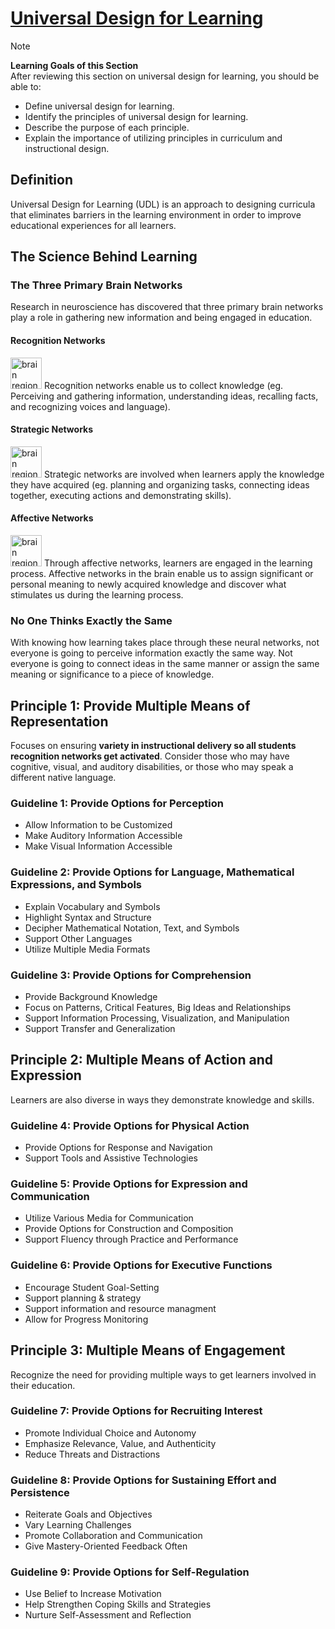 # [Universal Design for Learning](https://dequeuniversity.com/class/iaap-cpacc/universal-design-for-learning/)

> [!NOTE]
> **Learning Goals of this Section**  
> After reviewing this section on universal design for learning, you should be able to:
> - Define universal design for learning.
> - Identify the principles of universal design for learning.
> - Describe the purpose of each principle.
> - Explain the importance of utilizing principles in curriculum and instructional design.

## Definition
Universal Design for Learning (UDL) is an approach to designing curricula that eliminates barriers in the learning environment in order to improve educational experiences for all learners.

## The Science Behind Learning

### The Three Primary Brain Networks
Research in neuroscience has discovered that three primary brain networks play a role in gathering new information and being engaged in education.

#### Recognition Networks
<img src="https://dequeuniversity.com/assets/images/accessibility_fundamentals/udl/recognition.png" alt="brain region with recognition network marked up in purple" width="50" />
Recognition networks enable us to collect knowledge (eg. Perceiving and gathering information, understanding ideas, recalling facts, and recognizing voices and language).

#### Strategic Networks
<img src="https://dequeuniversity.com/assets/images/accessibility_fundamentals/udl/strategic.png" alt="brain region with strategic network marked up in blue" width="50" />
Strategic networks are involved when learners apply the knowledge they have acquired (eg. planning and organizing tasks, connecting ideas together, executing actions and demonstrating skills).

#### Affective Networks
<img src="https://dequeuniversity.com/assets/images/accessibility_fundamentals/udl/affective.png" alt="brain region with affective network marked up in green" width="50" />
Through affective networks, learners are engaged in the learning process. Affective networks in the brain enable us to assign significant or personal meaning to newly acquired knowledge and discover what stimulates us during the learning process.

### No One Thinks Exactly the Same
With knowing how learning takes place through these neural networks, not everyone is going to perceive information exactly the same way. Not everyone is going to connect ideas in the same manner or assign the same meaning or significance to a piece of knowledge.

## Principle 1: Provide Multiple Means of Representation
Focuses on ensuring **variety in instructional delivery so all students recognition networks get activated**. Consider those who may have cognitive, visual, and auditory disabilities, or those who may speak a different native language.

### Guideline 1: Provide Options for Perception
- Allow Information to be Customized
- Make Auditory Information Accessible
- Make Visual Information Accessible

### Guideline 2: Provide Options for Language, Mathematical Expressions, and Symbols
- Explain Vocabulary and Symbols
- Highlight Syntax and Structure
- Decipher Mathematical Notation, Text, and Symbols
- Support Other Languages
- Utilize Multiple Media Formats

### Guideline 3: Provide Options for Comprehension
- Provide Background Knowledge
- Focus on Patterns, Critical Features, Big Ideas and Relationships
- Support Information Processing, Visualization, and Manipulation
- Support Transfer and Generalization

## Principle 2: Multiple Means of Action and Expression
Learners are also diverse in ways they demonstrate knowledge and skills.

### Guideline 4: Provide Options for Physical Action
- Provide Options for Response and Navigation
- Support Tools and Assistive Technologies

### Guideline 5: Provide Options for Expression and Communication
- Utilize Various Media for Communication
- Provide Options for Construction and Composition
- Support Fluency through Practice and Performance

### Guideline 6: Provide Options for Executive Functions
- Encourage Student Goal-Setting
- Support planning & strategy
- Support information and resource managment
- Allow for Progress Monitoring

## Principle 3: Multiple Means of Engagement
Recognize the need for providing multiple ways to get learners involved in their education.

### Guideline 7: Provide Options for Recruiting Interest
- Promote Individual Choice and Autonomy
- Emphasize Relevance, Value, and Authenticity
- Reduce Threats and Distractions

### Guideline 8: Provide Options for Sustaining Effort and Persistence
- Reiterate Goals and Objectives
- Vary Learning Challenges
- Promote Collaboration and Communication
- Give Mastery-Oriented Feedback Often

### Guideline 9: Provide Options for Self-Regulation
- Use Belief to Increase Motivation
- Help Strengthen Coping Skills and Strategies
- Nurture Self-Assessment and Reflection